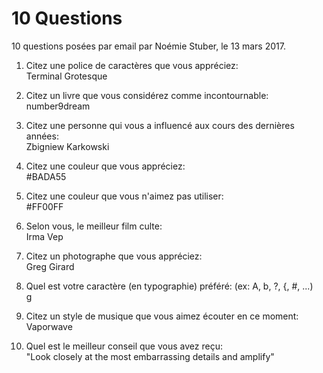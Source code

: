 # 10 Questions

10 questions posées par email par Noémie Stuber, le 13 mars 2017.

1. Citez une police de caractères que vous appréciez:  
Terminal Grotesque

2. Citez un livre que vous considérez comme incontournable:  
number9dream

3. Citez une personne qui vous a influencé aux cours des dernières années:  
Zbigniew Karkowski

4. Citez une couleur que vous appréciez:  
#BADA55

5. Citez une couleur que vous n'aimez pas utiliser:  
#FF00FF

6. Selon vous, le meilleur film culte:  
Irma Vep

7. Citez un photographe que vous appréciez:  
Greg Girard

8. Quel est votre caractère (en typographie) préféré: (ex: A, b, ?, {, #, ...)  
g

9. Citez un style de musique que vous aimez écouter en ce moment:  
Vaporwave

10. Quel est le meilleur conseil que vous avez reçu:  
"Look closely at the most embarrassing details and amplify"



